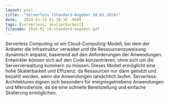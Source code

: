 ```yaml
---
layout: post
title:  "Serverless (Standard-Angebot 18.01.2024)"
date:   2024-01-18 01:30:36 -0600
tags: [serverless, skalierbarkeit]
filename: 2024-01-18-standard-angebot.pdf 
---
```

Serverless Computing ist ein Cloud-Computing-Modell, bei dem der Anbieter die Infrastruktur verwaltet und die Ressourcenzuweisung dynamisch anpasst, basierend auf den Anforderungen der Anwendungen. Entwickler können sich auf den Code konzentrieren, ohne sich um die Serververwaltung kümmern zu müssen. Dieses Modell ermöglicht eine hohe Skalierbarkeit und Effizienz, da Ressourcen nur dann genutzt und bezahlt werden, wenn die Anwendungen tatsächlich laufen. Serverless-Architekturen eignen sich besonders für ereignisgetriebene Anwendungen und Mikrodienste, da sie eine schnelle Bereitstellung und einfache Skalierung ermöglichen.